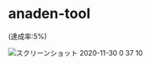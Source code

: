 # anaden-tool
(達成率:5%)


![スクリーンショット 2020-11-30 0 37 10](https://user-images.githubusercontent.com/63195535/100546396-8443e700-32a4-11eb-8b98-0915ecaa1a9b.png)
